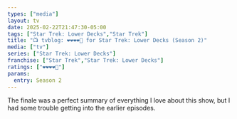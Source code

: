 ```yaml
---
types: ["media"]
layout: tv
date: 2025-02-22T21:47:30-05:00
tags: ["Star Trek: Lower Decks","Star Trek"]
title: "📺 tvblog: ❤️❤️❤️❤️🖤 for Star Trek: Lower Decks (Season 2)"
media: ["tv"]
series: ["Star Trek: Lower Decks"]
franchise: ["Star Trek","Star Trek: Lower Decks"]
ratings: ["❤️❤️❤️❤️🖤"]
params:
  entry: Season 2
---
```

The finale was a perfect summary of everything I love about this show, but I had some trouble getting into the earlier episodes.
